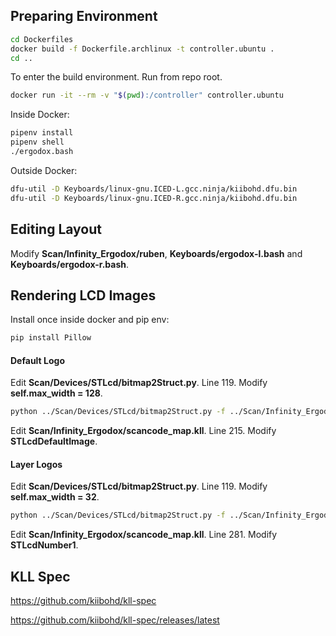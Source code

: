 ## Preparing Environment

```bash
cd Dockerfiles
docker build -f Dockerfile.archlinux -t controller.ubuntu .
cd ..
```

To enter the build environment. Run from repo root.
```bash
docker run -it --rm -v "$(pwd):/controller" controller.ubuntu
```

Inside Docker:
```bash
pipenv install
pipenv shell
./ergodox.bash
```

Outside Docker:
```bash
dfu-util -D Keyboards/linux-gnu.ICED-L.gcc.ninja/kiibohd.dfu.bin 
dfu-util -D Keyboards/linux-gnu.ICED-R.gcc.ninja/kiibohd.dfu.bin 
```

## Editing Layout
Modify **Scan/Infinity_Ergodox/ruben**, **Keyboards/ergodox-l.bash** and **Keyboards/ergodox-r.bash**.

## Rendering LCD Images
Install once inside docker and pip env:
```bash
pip install Pillow
```

#### Default Logo
Edit **Scan/Devices/STLcd/bitmap2Struct.py**. Line 119. Modify **self.max_width = 128**.
```bash
python ../Scan/Devices/STLcd/bitmap2Struct.py -f ../Scan/Infinity_Ergodox/images/logo.bmp
```
Edit **Scan/Infinity_Ergodox/scancode_map.kll**. Line 215. Modify **STLcdDefaultImage**.

#### Layer Logos
Edit **Scan/Devices/STLcd/bitmap2Struct.py**. Line 119. Modify **self.max_width = 32**.
```bash
python ../Scan/Devices/STLcd/bitmap2Struct.py -f ../Scan/Infinity_Ergodox/images/1.bmp
```
Edit **Scan/Infinity_Ergodox/scancode_map.kll**. Line 281. Modify **STLcdNumber1**.

## KLL Spec
https://github.com/kiibohd/kll-spec

https://github.com/kiibohd/kll-spec/releases/latest